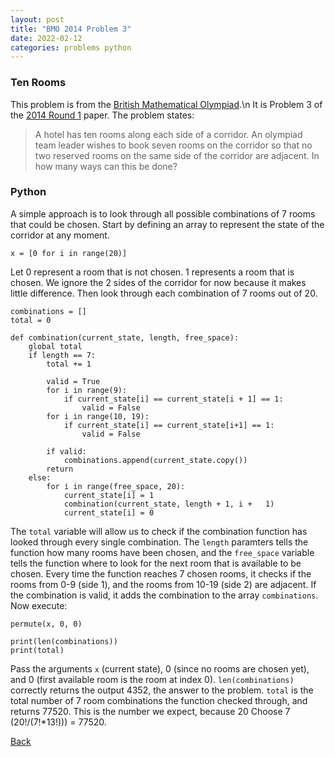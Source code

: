 ```yaml
---
layout: post
title: "BMO 2014 Problem 3"
date: 2022-02-12
categories: problems python
---
```


### Ten Rooms
This problem is from the [British Mathematical Olympiad](https://www.ukmt.org.uk/bmo1).\n It is Problem 3 of the [2014 Round 1](https://bmos.ukmt.org.uk/home/bmo1-2015.pdf) paper.
The problem states: 

> A hotel has ten rooms along each side of a corridor. An olympiad team leader 
> wishes to book seven rooms on the corridor so that no two reserved rooms on 
> the same side of the corridor are adjacent. In how many ways can this be done?

### Python
A simple approach is to look through all possible combinations of 7 rooms that could be chosen.
Start by defining an array to represent the state of the corridor at any moment.

```
x = [0 for i in range(20)]
```

Let 0 represent a room that is not chosen. 1 represents a room that is chosen. We ignore the 2 sides of the corridor for now because it makes little difference.
Then look through each combination of 7 rooms out of 20.

```
combinations = []
total = 0

def combination(current_state, length, free_space):
    global total
    if length == 7:
        total += 1
        
        valid = True
        for i in range(9):
            if current_state[i] == current_state[i + 1] == 1:
                valid = False
        for i in range(10, 19):
            if current_state[i] == current_state[i+1] == 1:
                valid = False
        
        if valid:
            combinations.append(current_state.copy())
        return
    else:
        for i in range(free_space, 20):
            current_state[i] = 1
            combination(current_state, length + 1, i +   1)
            current_state[i] = 0
```

The `total` variable will allow us to check if the combination function has looked through every single combination.
The `length` paramters tells the function how many rooms have been chosen, and the `free_space` variable tells the function where to look for the next room that is available to be chosen.
Every time the function reaches 7 chosen rooms, it checks if the rooms from 0-9 (side 1), and the rooms from 10-19 (side 2) are adjacent.
If the combination is valid, it adds the combination to the array `combinations`.
Now execute:

```
permute(x, 0, 0)

print(len(combinations))
print(total)
```

Pass the arguments `x` (current state), 0 (since no rooms are chosen yet), and 0 (first available room is the room at index 0).
`len(combinations)` correctly returns the output 4352, the answer to the problem.
`total` is the total number of 7 room combinations the function checked through, and returns 77520.
This is the number we expect, because 20 Choose 7 (20!/(7!*13!))) = 77520.


[Back](rinnnt.github.io)
